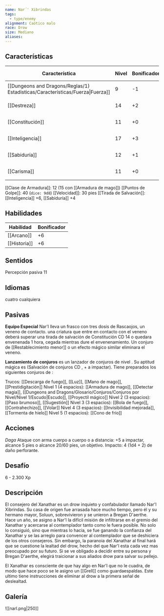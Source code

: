 ```yaml
---
name: Nar´' Xibrindas
tags:
  - type/enemy
alignment: Caótico malo
race: Drow
size: Mediano
aliases:
---
```


## Características

| Característica                                                                 | Nivel | Bonificador | Lanzar dado      |
| ------------------------------------------------------------------------------ | ----- | ----------- | ---------------- |
| [[Dungeons and Dragons/Reglas/1) Estadisticas/Características/Fuerza\|Fuerza]] | 9     | -1          | `dice: 1d20 + 0` |
| [[Destreza]]                                                                   | 14    | +2          | `dice: 1d20 + 0` |
| [[Constitución]]                                                               | 11    | +0          | `dice: 1d20 + 0` |
| [[Inteligencia]]                                                               | 17    | +3          | `dice: 1d20 + 0` |
| [[Sabiduría]]                                                                  | 12    | +1          | `dice: 1d20 + 0` |
| [[Carisma]]                                                                    | 11    | +0          | `dice: 1d20 + 0` |

[[Clase de Armadura]]: 12 (15 con [[Armadura de mago]])
[[Puntos de Golpe]]: 40 (`dice: 9d8`)
[[Velocidad]]: 30 pies
[[Tirada de Salvación]]: [[Inteligencia]] +6, [[Sabiduría]] +4

## Habilidades

| Habilidad    | Bonificador |
| ------------ | ----------- |
| [[Arcano]]   | +6          |
| [[Historia]] | +6          |

## Sentidos

Percepción pasiva 11

## Idiomas

cuatro cualquiera

## Pasivas

**Equipo Especial**
Nar'l lleva un frasco con tres dosis de Rascaojos, un veneno de contacto. una criatura que entre en contacto con el veneno deberá superar una tirada de salvación de Constitución CD 14 o quedara envenenada 1 hora, cegada mientras dure el envenenamiento. Un conjuro de [[Restablecimiento menor]] o un efecto mágico similar eliminara el veneno.

**Lanzamiento de conjuros**
 es un lanzador de conjuros de nivel . Su aptitud mágica es  (Salvación de conjuros CD , + a impactar). Tiene preparados los siguientes conjuros de :

Trucos: [[Descarga de fuego]], [[Luz]], [[Mano de mago]], [[Prestidigitación]]
Nivel 1 (4 espacios): [[Armadura de mago]], [[Detectar magia]], [[Dungeons and Dragons/Glosario/Conjuros/Conjuros por Nivel/Nivel 1/Escudo|Escudo]], [[Proyectil mágico]]
Nivel 2 (3 espacios): [[Paso brumoso]], [[Sugestión]]
Nivel 3 (3 espacios): [[Bola de fuego]], [[Contrahechizo]], [[Volar]]
Nivel 4 (3 espacios): [[Invisibilidad mejorada]], [[Tormenta de hielo]]
Nivel 5 (1 espacios): [[Cono de frío]]

## Acciones

*Daga*
Ataque con arma cuerpo a cuerpo o a distancia: +5 a impactar, alcance 5 pies o alcance 20/60 pies, un objetivo. 
Impacto: 4 (1d4 + 2) de daño perforante.

## Desafío

6 - 2.300 Xp

## Descripción

El consejero del Xanathar es un drow inquieto y confabulador llamado Nar'l Xibrindas. Su casa de origen fue arrasada hace mucho tiempo, pero él y su hermano mayor, Soluun, sobrevivieron y se unieron a Bregan D'aerthe. Hace un año, se asigno a Nar'l la difícil misión de infiltrarse en el gremio del Xanathar y acercarse al contemplador tanto como le fuera posible. No solo lo consiguió, sino que mientras lo hacia, se fue ganando la confianza del Xanathar y se las arreglo para convencer al contemplador que se deshiciera de los otros consejeros. Sin embargo, la paranoia del Xanathar al final hará que se cuestione la lealtad del drow, hecho del que Nar'l esta cada vez mas preocupado por su futuro. Si se ve obligado a decidir entre su persona y Bregan D'aerthe, elegirá traicionar a sus aliados drow para salvar su pellejo.

El Xanathar es consciente de que hay algo en Nar'l que no le cuadra, de modo que hace poco se le asigno un [[Grell]] como guardaespaldas. Este ultimo tiene instrucciones de eliminar al drow a la primera señal de deslealtad.

## Galería

![[narl.png|250]]